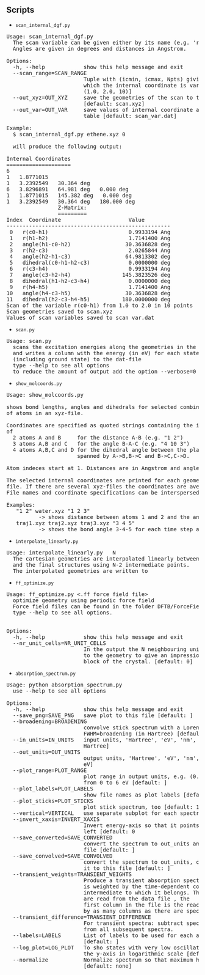 Scripts
-------

* `scan_internal_dgf.py`
<pre>
Usage: scan_internal_dgf.py <xyz file> <name of varying degree of freedom>
  The scan variable can be given either by its name (e.g. 'r(c0-c1)') or by its index in the z-matrix (e.g. 0).
  Angles are given in degrees and distances in Angstrom.
  
Options:
  -h, --help            show this help message and exit
  --scan_range=SCAN_RANGE
                        Tuple with (icmin, icmax, Npts) giving the range over
                        which the internal coordinate is varied. [default:
                        (1.0, 2.0, 10)]
  --out_xyz=OUT_XYZ     save the geometries of the scan to this xyz-file
                        [default: scan.xyz]
  --out_var=OUT_VAR     save values of internal coordinate along scan to a
                        table [default: scan_var.dat]

Example:
  $ scan_internal_dgf.py ethene.xyz 0

  will produce the following output:

Internal Coordinates
====================
6
1   1.8771015
1   3.2392549   30.364 deg
6   3.8296891   64.981 deg   0.000 deg
1   1.8771015   145.382 deg   0.000 deg
1   3.2392549   30.364 deg   180.000 deg
                Z-Matrix:
                =========
Index  Coordinate                     Value
---------------------------------------------------
 0   r(c0-h1)                         0.9933194 Ang
 1   r(h1-h2)                         1.7141400 Ang
 2   angle(h1-c0-h2)                 30.3636828 deg
 3   r(h2-c3)                         2.0265844 Ang
 4   angle(h2-h1-c3)                 64.9813302 deg
 5   dihedral(c0-h1-h2-c3)            0.0000000 deg
 6   r(c3-h4)                         0.9933194 Ang
 7   angle(c3-h2-h4)                145.3823526 deg
 8   dihedral(h1-h2-c3-h4)            0.0000000 deg
 9   r(h4-h5)                         1.7141400 Ang
10   angle(h4-c3-h5)                 30.3636828 deg
11   dihedral(h2-c3-h4-h5)          180.0000000 deg
Scan of the variable r(c0-h1) from 1.0 to 2.0 in 10 points
Scan geometries saved to scan.xyz
Values of scan variables saved to scan_var.dat
</pre>

* `scan.py`
<pre>
Usage: scan.py <xyz-file> <nr. states> <dat-file with energies>
  scans the excitation energies along the geometries in the xyz-file
  and writes a column with the energy (in eV) for each state
  (including ground state) to the dat-file
  type --help to see all options
  to reduce the amount of output add the option --verbose=0
</pre>

* `show_molcoords.py`
<pre>
Usage: show_molcoords.py <list of coordinate specifications and xyz-files>

shows bond lengths, angles and dihedrals for selected combinations
of atoms in an xyz-file. 

Coordinates are specified as quoted strings containing the indeces
of
  2 atoms A and B     for the distance A-B (e.g. "1 2")
  3 atoms A,B and C   for the angle B-A-C (e.g. "4 10 3")
  4 atoms A,B,C and D for the dihedral angle between the planes
                      spanned by A->B,B->C and B->C,C->D.

Atom indeces start at 1. Distances are in Angstrom and angles in degrees.

The selected internal coordinates are printed for each geometry in the 
file. If there are several xyz-files the coordinates are averaged over all of them. 
File names and coordinate specifications can be interspersed on the command line.

Examples:
   "1 2" water.xyz "1 2 3"    
          -> shows distance between atoms 1 and 2 and the angle 1-2-3.
   traj1.xyz traj2.xyz traj3.xyz "3 4 5"
          -> shows the bond angle 3-4-5 for each time step averaged over all 3 trajectories.
</pre>

* `interpolate_linearly.py`
<pre>
Usage: interpolate_linearly.py <initial geometry .xyz> <final geometry .xyz> N <path .xyz>
  The cartesian geometries are interpolated linearly between the initial
  and the final structures using N-2 intermediate points.
  The interpolated geometries are written to <path .xyz>
</pre>

* `ff_optimize.py`
<pre>
Usage: ff_optimize.py <.ff force field file>
  optimize geometry using periodic force field
  Force field files can be found in the folder DFTB/ForceField/examples/
  type --help to see all options.


Options:
  -h, --help            show this help message and exit
  --nr_unit_cells=NR_UNIT_CELLS
                        In the output the N neighbouring unit cells are added
                        to the geometry to give an impression of a larger
                        block of the crystal. [default: 0]
</pre>

* `absorption_spectrum.py`
<pre>
Usage: python absorption_spectrum.py <list of files with tabulated absorption spectrum>
  use --help to see all options

Options:
  -h, --help            show this help message and exit
  --save_png=SAVE_PNG   save plot to this file [default: ]
  --broadening=BROADENING
                        convolve stick spectrum with a Lorentzian of
                        FWHM=broadening (in Hartree) [default: 0.005]
  --in_units=IN_UNITS   input units, 'Hartree', 'eV', 'nm', 'cm-1' [default:
                        Hartree]
  --out_units=OUT_UNITS
                        output units, 'Hartree', 'eV', 'nm', 'cm-1' [default:
                        eV]
  --plot_range=PLOT_RANGE
                        plot range in output units, e.g. (0.0, 6.0) to plot
                        from 0 to 6 eV [default: ]
  --plot_labels=PLOT_LABELS
                        show file names as plot labels [default: 1]
  --plot_sticks=PLOT_STICKS
                        plot stick spectrum, too [default: 1]
  --vertical=VERTICAL   use separate subplot for each spectrum [default: 0]
  --invert_xaxis=INVERT_XAXIS
                        Invert energy-axis so that it points from right to
                        left [default: 0
  --save_converted=SAVE_CONVERTED
                        convert the spectrum to out_units and save it to this
                        file [default: ]
  --save_convolved=SAVE_CONVOLVED
                        convert the spectrum to out_units, convole it and save
                        it to this file [default: ]
  --transient_weights=TRANSIENT_WEIGHTS
                        Produce a transient absorption spectrum. Each spectrum
                        is weighted by the time-dependent concentration of the
                        intermediate to which it belongs. The concentrations
                        are read from the data file <transient_weight>, the
                        first column in the file is the reaction time followed
                        by as many columns as there are spectra.
  --transient_difference=TRANSIENT_DIFFERENCE
                        For transient spectra: subtract spectrum at time t=0
                        from all subsequent spectra.
  --labels=LABELS       List of labels to be used for each absorption spectrum
                        [default: ]
  --log_plot=LOG_PLOT   To sho states with very low oscillator strengths plot
                        the y-axis in logarithmic scale [default: 0]
  --normalize           Normalize spectrum so that maximum has intensity of 1
                        [default: none]
</pre>

